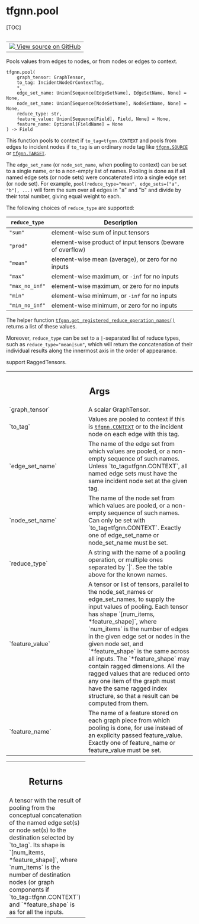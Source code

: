 # tfgnn.pool

[TOC]

<!-- Insert buttons and diff -->

<table class="tfo-notebook-buttons tfo-api nocontent" align="left">
<td>
  <a target="_blank" href="https://github.com/tensorflow/gnn/tree/master/tensorflow_gnn/graph/pool_ops.py#L207-L327">
    <img src="https://www.tensorflow.org/images/GitHub-Mark-32px.png" />
    View source on GitHub
  </a>
</td>
</table>

Pools values from edges to nodes, or from nodes or edges to context.

<pre class="devsite-click-to-copy prettyprint lang-py tfo-signature-link">
<code>tfgnn.pool(
    graph_tensor: GraphTensor,
    to_tag: IncidentNodeOrContextTag,
    *,
    edge_set_name: Union[Sequence[EdgeSetName], EdgeSetName, None] = None,
    node_set_name: Union[Sequence[NodeSetName], NodeSetName, None] = None,
    reduce_type: str,
    feature_value: Union[Sequence[Field], Field, None] = None,
    feature_name: Optional[FieldName] = None
) -> Field
</code></pre>

<!-- Placeholder for "Used in" -->

This function pools to context if `to_tag=tfgnn.CONTEXT` and pools from edges to
incident nodes if `to_tag` is an ordinary node tag like
<a href="../tfgnn.md#SOURCE"><code>tfgnn.SOURCE</code></a> or
<a href="../tfgnn.md#TARGET"><code>tfgnn.TARGET</code></a>.

The `edge_set_name` (or `node_set_name`, when pooling to context) can be set to
a single name, or to a non-empty list of names. Pooling is done as if all named
edge sets (or node sets) were concatenated into a single edge set (or node set).
For example, `pool(reduce_type="mean", edge_sets=["a", "b"], ...)` will form the
sum over all edges in "a" and "b" and divide by their total number, giving equal
weight to each.

The following choices of `reduce_type` are supported:

`reduce_type`  | Description
-------------- | ----------------------------------------------------------
`"sum"`        | element-wise sum of input tensors
`"prod"`       | element-wise product of input tensors (beware of overflow)
`"mean"`       | element-wise mean (average), or zero for no inputs
`"max"`        | element-wise maximum, or `-inf` for no inputs
`"max_no_inf"` | element-wise maximum, or zero for no inputs
`"min"`        | element-wise minimum, or `-inf` for no inputs
`"min_no_inf"` | element-wise minimum, or zero for no inputs

The helper function
<a href="../tfgnn/get_registered_reduce_operation_names.md"><code>tfgnn.get_registered_reduce_operation_names()</code></a>
returns a list of these values.

Moreover, `reduce_type` can be set to a `|`-separated list of reduce types, such
as `reduce_type="mean|sum"`, which will return the concatenation of their
individual results along the innermost axis in the order of appearance.

support RaggedTensors.

<!-- Tabular view -->
 <table class="responsive fixed orange">
<colgroup><col width="214px"><col></colgroup>
<tr><th colspan="2"><h2 class="add-link">Args</h2></th></tr>

<tr>
<td>
`graph_tensor`<a id="graph_tensor"></a>
</td>
<td>
A scalar GraphTensor.
</td>
</tr><tr>
<td>
`to_tag`<a id="to_tag"></a>
</td>
<td>
Values are pooled to context if this is <a href="../tfgnn.md#CONTEXT"><code>tfgnn.CONTEXT</code></a> or to the
incident node on each edge with this tag.
</td>
</tr><tr>
<td>
`edge_set_name`<a id="edge_set_name"></a>
</td>
<td>
The name of the edge set from which values are pooled, or
a non-empty sequence of such names. Unless `to_tag=tfgnn.CONTEXT`,
all named edge sets must have the same incident node set at the given tag.
</td>
</tr><tr>
<td>
`node_set_name`<a id="node_set_name"></a>
</td>
<td>
The name of the node set from which values are pooled,
or a non-empty sequence of such names. Can only be set with
`to_tag=tfgnn.CONTEXT`. Exactly one of edge_set_name or node_set_name
must be set.
</td>
</tr><tr>
<td>
`reduce_type`<a id="reduce_type"></a>
</td>
<td>
A string with the name of a pooling operation, or multiple ones
separated by `|`. See the table above for the known names.
</td>
</tr><tr>
<td>
`feature_value`<a id="feature_value"></a>
</td>
<td>
A tensor or list of tensors, parallel to the node_set_names
or edge_set_names, to supply the input values of pooling. Each tensor
has shape `[num_items, *feature_shape]`, where `num_items` is the number
of edges in the given edge set or nodes in the given node set, and
`*feature_shape` is the same across all inputs. The `*feature_shape` may
contain ragged dimensions. All the ragged values that are reduced onto
any one item of the graph must have the same ragged index structure,
so that a result can be computed from them.
</td>
</tr><tr>
<td>
`feature_name`<a id="feature_name"></a>
</td>
<td>
The name of a feature stored on each graph piece from which
pooling is done, for use instead of an explicity passed feature_value.
Exactly one of feature_name or feature_value must be set.
</td>
</tr>
</table>

<!-- Tabular view -->

 <table class="responsive fixed orange">
<colgroup><col width="214px"><col></colgroup>
<tr><th colspan="2"><h2 class="add-link">Returns</h2></th></tr>
<tr class="alt">
<td colspan="2">
A tensor with the result of pooling from the conceptual concatenation of the
named edge set(s) or node set(s) to the destination selected by `to_tag`.
Its shape is `[num_items, *feature_shape]`, where `num_items` is the number
of destination nodes (or graph components if `to_tag=tfgnn.CONTEXT`)
and `*feature_shape` is as for all the inputs.
</td>
</tr>

</table>
